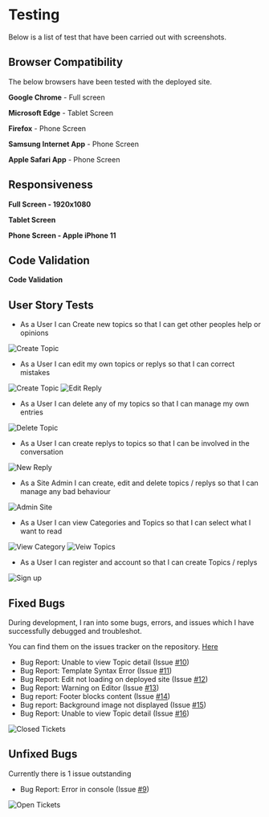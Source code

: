 # Testing

Below is a list of test that have been carried out with screenshots.

## Browser Compatibility

The below browsers have been tested with the deployed site.

__Google Chrome__ - Full screen



__Microsoft Edge__ - Tablet Screen



__Firefox__ - Phone Screen



__Samsung Internet App__ - Phone Screen



__Apple Safari App__ - Phone Screen

## Responsiveness

__Full Screen - 1920x1080__

__Tablet Screen__

__Phone Screen - Apple iPhone 11__


## Code Validation
__Code Validation__






## User Story Tests
- As a User I can Create new topics so that I can get other peoples help or opinions

![Create Topic](documentation/testing/new-topic.jpg)
- As a User I can edit my own topics or replys so that I can correct mistakes

![Create Topic](documentation/testing/edit-topic.jpg)
![Edit Reply](documentation/testing/edit-reply.jpg)
- As a User I can delete any of my topics so that I can manage my own entries

![Delete Topic](documentation/testing/delete-topic.jpg)
- As a User I can create replys to topics so that I can be involved in the conversation

![New Reply](documentation/testing/new-reply.jpg)
- As a Site Admin I can create, edit and delete topics / replys so that I can manage any bad behaviour

![Admin Site](documentation/testing/admin.jpg)
- As a User I can view Categories and Topics so that I can select what I want to read

![View Category](documentation/testing/category-view.jpg)
![Veiw Topics](documentation/testing/topic-view.jpg)
- As a User I can register and account so that I can create Topics / replys

![Sign up](documentation/testing/sign-up.jpg)

## Fixed Bugs
During development, I ran into some bugs, errors, and issues which I have successfully debugged and troubleshot.

You can find them on the issues tracker on the repository. [Here](https://github.com/robcole-dev/cadius-forum/issues?q=is%3Aissue+is%3Aclosed)

- Bug Report: Unable to view Topic detail (Issue [#10](https://github.com/robcole-dev/cadius-forum/issues/10))
- Bug Report: Template Syntax Error (Issue [#11](https://github.com/robcole-dev/cadius-forum/issues/11))
- Bug Report: Edit not loading on deployed site (Issue [#12](https://github.com/robcole-dev/cadius-forum/issues/12))
- Bug Report: Warning on Editor (Issue [#13](https://github.com/robcole-dev/cadius-forum/issues/13))
- Bug report: Footer blocks content (Issue [#14](https://github.com/robcole-dev/cadius-forum/issues/14))
- Bug report: Background image not displayed (Issue [#15](https://github.com/robcole-dev/cadius-forum/issues/15))
- Bug Report: Unable to view Topic detail (Issue [#16](https://github.com/robcole-dev/cadius-forum/issues/16))

![Closed Tickets](documentation/testing/closed-tickets.jpg)

## Unfixed Bugs

Currently there is 1 issue outstanding

- Bug Report: Error in console (Issue [#9](https://github.com/robcole-dev/cadius-forum/issues/9))

![Open Tickets](documentation/testing/open-tickets.jpg)